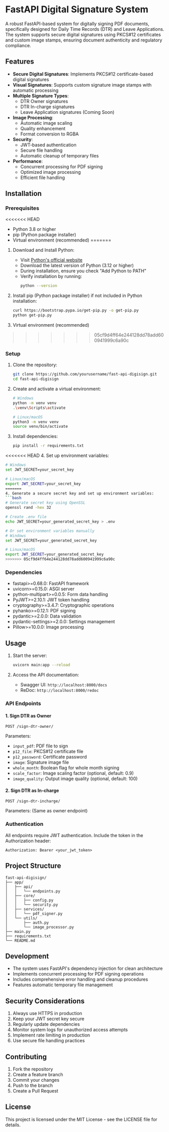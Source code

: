 # FastAPI Digital Signature System

A robust FastAPI-based system for digitally signing PDF documents, specifically designed for Daily Time Records (DTR) and Leave Applications. The system supports secure digital signatures using PKCS#12 certificates and custom image stamps, ensuring document authenticity and regulatory compliance.

## Features

- **Secure Digital Signatures**: Implements PKCS#12 certificate-based digital signatures
- **Visual Signatures**: Supports custom signature image stamps with automatic processing
- **Multiple Signature Types**: 
  - DTR Owner signatures
  - DTR In-charge signatures
  - Leave Application signatures (Coming Soon)
- **Image Processing**:
  - Automatic image scaling
  - Quality enhancement
  - Format conversion to RGBA
- **Security**:
  - JWT-based authentication
  - Secure file handling
  - Automatic cleanup of temporary files
- **Performance**:
  - Concurrent processing for PDF signing
  - Optimized image processing
  - Efficient file handling

## Installation

### Prerequisites

<<<<<<< HEAD
- Python 3.8 or higher
- pip (Python package installer)
- Virtual environment (recommended)
=======
1. Download and Install Python:
   - Visit [Python's official website](https://www.python.org/downloads/)
   - Download the latest version of Python (3.12 or higher)
   - During installation, ensure you check "Add Python to PATH"
   - Verify installation by running:
     ```bash
     python --version
     ```

2. Install pip (Python package installer) if not included in Python installation:
   ```bash
   curl https://bootstrap.pypa.io/get-pip.py -o get-pip.py
   python get-pip.py
   ```

3. Virtual environment (recommended)
>>>>>>> 05cf9d4ff64e244128dd78add600941999c6a90c

### Setup

1. Clone the repository:
   ```bash
   git clone https://github.com/yourusername/fast-api-digisign.git
   cd fast-api-digisign
   ```

2. Create and activate a virtual environment:
   ```bash
   # Windows
   python -m venv venv
   .\venv\Scripts\activate

   # Linux/macOS
   python3 -m venv venv
   source venv/bin/activate
   ```

3. Install dependencies:
   ```bash
   pip install -r requirements.txt
   ```

<<<<<<< HEAD
4. Set up environment variables:
   ```bash
   # Windows
   set JWT_SECRET=your_secret_key

   # Linux/macOS
   export JWT_SECRET=your_secret_key
=======
4. Generate a secure secret key and set up environment variables:
   ```bash
   # Generate secret key using OpenSSL
   openssl rand -hex 32
   
   # Create .env file
   echo JWT_SECRET=your_generated_secret_key > .env
   
   # Or set environment variables manually
   # Windows
   set JWT_SECRET=your_generated_secret_key

   # Linux/macOS
   export JWT_SECRET=your_generated_secret_key
>>>>>>> 05cf9d4ff64e244128dd78add600941999c6a90c
   ```

### Dependencies

- fastapi>=0.68.0: FastAPI framework
- uvicorn>=0.15.0: ASGI server
- python-multipart>=0.0.5: Form data handling
- PyJWT>=2.10.1: JWT token handling
- cryptography>=3.4.7: Cryptographic operations
- pyhanko>=0.12.1: PDF signing
- pydantic>=2.0.0: Data validation
- pydantic-settings>=2.0.0: Settings management
- Pillow>=10.0.0: Image processing

## Usage

1. Start the server:
   ```bash
   uvicorn main:app --reload
   ```

2. Access the API documentation:
   - Swagger UI: `http://localhost:8000/docs`
   - ReDoc: `http://localhost:8000/redoc`

### API Endpoints

#### 1. Sign DTR as Owner
```http
POST /sign-dtr-owner/
```
Parameters:
- `input_pdf`: PDF file to sign
- `p12_file`: PKCS#12 certificate file
- `p12_password`: Certificate password
- `image`: Signature image file
- `whole_month`: Boolean flag for whole month signing
- `scale_factor`: Image scaling factor (optional, default: 0.9)
- `image_quality`: Output image quality (optional, default: 100)

#### 2. Sign DTR as In-charge
```http
POST /sign-dtr-incharge/
```
Parameters: (Same as owner endpoint)

### Authentication

All endpoints require JWT authentication. Include the token in the Authorization header:
```http
Authorization: Bearer <your_jwt_token>
```

## Project Structure

```
fast-api-digisign/
├── app/
│   ├── api/
│   │   └── endpoints.py
│   ├── core/
│   │   ├── config.py
│   │   └── security.py
│   ├── services/
│   │   └── pdf_signer.py
│   └── utils/
│       ├── auth.py
│       └── image_processor.py
├── main.py
├── requirements.txt
└── README.md
```

## Development

- The system uses FastAPI's dependency injection for clean architecture
- Implements concurrent processing for PDF signing operations
- Includes comprehensive error handling and cleanup procedures
- Features automatic temporary file management

## Security Considerations

1. Always use HTTPS in production
2. Keep your JWT secret key secure
3. Regularly update dependencies
4. Monitor system logs for unauthorized access attempts
5. Implement rate limiting in production
6. Use secure file handling practices

## Contributing

1. Fork the repository
2. Create a feature branch
3. Commit your changes
4. Push to the branch
5. Create a Pull Request

## License

This project is licensed under the MIT License - see the LICENSE file for details.
